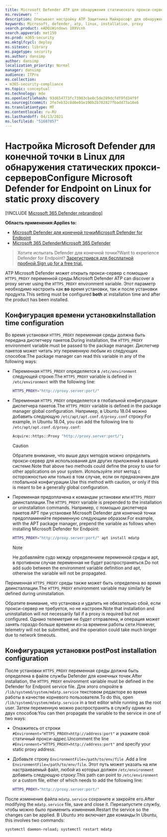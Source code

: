 ```yaml
---
title: Microsoft Defender ATP для обнаружения статического прокси-сервера Linux
ms.reviewer: ''
description: Описывает настройку ATP Защитника Майкрософт для обнаружения статических прокси.
keywords: Microsoft, defender, atp, linux, installation, proxy
search.product: eADQiWindows 10XVcnh
search.appverid: met150
ms.prod: m365-security
ms.mktglfcycl: deploy
ms.sitesec: library
ms.pagetype: security
ms.author: dansimp
author: dansimp
localization_priority: Normal
manager: dansimp
audience: ITPro
ms.collection:
- m365-security-compliance
ms.topic: conceptual
ms.technology: mde
ms.openlocfilehash: 93d654773fc73903cbe0c5de289dcfdf9fd34f9f
ms.sourcegitcommit: 3fe7eb32c8d6e01e190b2b782827fbadd73a18e6
ms.translationtype: MT
ms.contentlocale: ru-RU
ms.lasthandoff: 04/13/2021
ms.locfileid: "51687857"
---
```

# <a name="configure-microsoft-defender-for-endpoint-on-linux-for-static-proxy-discovery"></a><span data-ttu-id="4114d-104">Настройка Microsoft Defender для конечной точки в Linux для обнаружения статических прокси-серверов</span><span class="sxs-lookup"><span data-stu-id="4114d-104">Configure Microsoft Defender for Endpoint on Linux for static proxy discovery</span></span>

[!INCLUDE [Microsoft 365 Defender rebranding](../../includes/microsoft-defender.md)]


<span data-ttu-id="4114d-105">**Область применения:**</span><span class="sxs-lookup"><span data-stu-id="4114d-105">**Applies to:**</span></span>
- [<span data-ttu-id="4114d-106">Microsoft Defender для конечной точки</span><span class="sxs-lookup"><span data-stu-id="4114d-106">Microsoft Defender for Endpoint</span></span>](https://go.microsoft.com/fwlink/p/?linkid=2154037)
- [<span data-ttu-id="4114d-107">Microsoft 365 Defender</span><span class="sxs-lookup"><span data-stu-id="4114d-107">Microsoft 365 Defender</span></span>](https://go.microsoft.com/fwlink/?linkid=2118804)

> <span data-ttu-id="4114d-108">Хотите испытать Defender для конечной точки?</span><span class="sxs-lookup"><span data-stu-id="4114d-108">Want to experience Defender for Endpoint?</span></span> [<span data-ttu-id="4114d-109">Зарегистрився для бесплатной пробной.</span><span class="sxs-lookup"><span data-stu-id="4114d-109">Sign up for a free trial.</span></span>](https://www.microsoft.com/microsoft-365/windows/microsoft-defender-atp?ocid=docs-wdatp-investigateip-abovefoldlink)

<span data-ttu-id="4114d-110">ATP Microsoft Defender может открыть прокси-сервер с помощью ```HTTPS_PROXY``` переменной среды.</span><span class="sxs-lookup"><span data-stu-id="4114d-110">Microsoft Defender ATP can discover a proxy server using the ```HTTPS_PROXY``` environment variable.</span></span> <span data-ttu-id="4114d-111">Этот параметр необходимо настроить как **во** время установки, так и после установки продукта.</span><span class="sxs-lookup"><span data-stu-id="4114d-111">This setting must be configured **both** at installation time and after the product has been installed.</span></span>

## <a name="installation-time-configuration"></a><span data-ttu-id="4114d-112">Конфигурация времени установки</span><span class="sxs-lookup"><span data-stu-id="4114d-112">Installation time configuration</span></span>

<span data-ttu-id="4114d-113">Во время установки ```HTTPS_PROXY``` переменная среды должна быть передана диспетчеру пакетов.</span><span class="sxs-lookup"><span data-stu-id="4114d-113">During installation, the ```HTTPS_PROXY``` environment variable must be passed to the package manager.</span></span> <span data-ttu-id="4114d-114">Диспетчер пакетов может читать эту переменную любым из следующих способов:</span><span class="sxs-lookup"><span data-stu-id="4114d-114">The package manager can read this variable in any of the following ways:</span></span>

- <span data-ttu-id="4114d-115">Переменная ```HTTPS_PROXY``` определяется в ```/etc/environment``` следующей строке:</span><span class="sxs-lookup"><span data-stu-id="4114d-115">The ```HTTPS_PROXY``` variable is defined in ```/etc/environment``` with the following line:</span></span>

    ```bash
    HTTPS_PROXY="http://proxy.server:port/"
    ```

- <span data-ttu-id="4114d-116">Переменная `HTTPS_PROXY` определяется в глобальной конфигурации диспетчера пакетов.</span><span class="sxs-lookup"><span data-stu-id="4114d-116">The `HTTPS_PROXY` variable is defined in the package manager global configuration.</span></span> <span data-ttu-id="4114d-117">Например, в Ubuntu 18.04 можно добавить следующую `/etc/apt/apt.conf.d/proxy.conf` строку:</span><span class="sxs-lookup"><span data-stu-id="4114d-117">For example, in Ubuntu 18.04, you can add the following line to `/etc/apt/apt.conf.d/proxy.conf`:</span></span>
  
    ```bash
    Acquire::https::Proxy "http://proxy.server:port/";
    ```

    > [!CAUTION]
    > <span data-ttu-id="4114d-118">Обратите внимание, что выше двух методов можно определить прокси-сервер для использования для других приложений в вашей системе.</span><span class="sxs-lookup"><span data-stu-id="4114d-118">Note that above two methods could define the proxy to use for other applications on your system.</span></span> <span data-ttu-id="4114d-119">Используйте этот метод с осторожностью или только в том случае, если он предназначен для глобальной конфигурации.</span><span class="sxs-lookup"><span data-stu-id="4114d-119">Use this method with caution, or only if this is meant to be a generally global configuration.</span></span>
  
- <span data-ttu-id="4114d-120">Переменная предоплачена к командам установки или `HTTPS_PROXY` деинсталлации.</span><span class="sxs-lookup"><span data-stu-id="4114d-120">The `HTTPS_PROXY` variable is prepended to the installation or uninstallation commands.</span></span> <span data-ttu-id="4114d-121">Например, с помощью диспетчера пакетов APT при установке Microsoft Defender для конечной точки предопламеняйте переменную следующим образом:</span><span class="sxs-lookup"><span data-stu-id="4114d-121">For example, with the APT package manager, prepend the variable as follows when installing Microsoft Defender for Endpoint:</span></span> 

    ```bash  
    HTTPS_PROXY="http://proxy.server:port/" apt install mdatp
    ```

    > [!NOTE]
    > <span data-ttu-id="4114d-122">Не добавляйте судо между определением переменной среды и apt, в противном случае переменная не будет распространяться.</span><span class="sxs-lookup"><span data-stu-id="4114d-122">Do not add sudo between the environment variable definition and apt, otherwise the variable will not be propagated.</span></span>

<span data-ttu-id="4114d-123">Переменная `HTTPS_PROXY` среды также может быть определена во время деинсталлации.</span><span class="sxs-lookup"><span data-stu-id="4114d-123">The `HTTPS_PROXY` environment variable may similarly be defined during uninstallation.</span></span>

<span data-ttu-id="4114d-124">Обратите внимание, что установка и удалить не обязательно сбой, если прокси-сервер не требуется, но не настроен.</span><span class="sxs-lookup"><span data-stu-id="4114d-124">Note that installation and uninstallation will not necessarily fail if a proxy is required but not configured.</span></span> <span data-ttu-id="4114d-125">Однако телеметрия не будет отправлена, и операция может занять гораздо больше времени из-за времени работы сети.</span><span class="sxs-lookup"><span data-stu-id="4114d-125">However, telemetry will not be submitted, and the operation could take much longer due to network timeouts.</span></span>

## <a name="post-installation-configuration"></a><span data-ttu-id="4114d-126">Конфигурация установки post</span><span class="sxs-lookup"><span data-stu-id="4114d-126">Post installation configuration</span></span>
  
<span data-ttu-id="4114d-127">После установки `HTTPS_PROXY` переменная среды должна быть определена в файле службы Defender для конечных точек.</span><span class="sxs-lookup"><span data-stu-id="4114d-127">After installation, the `HTTPS_PROXY` environment variable must be defined in the Defender for Endpoint service file.</span></span> <span data-ttu-id="4114d-128">Для этого откройте в `/lib/systemd/system/mdatp.service` текстовом редакторе во время работы в качестве корневого пользователя.</span><span class="sxs-lookup"><span data-stu-id="4114d-128">To do this, open `/lib/systemd/system/mdatp.service` in a text editor while running as the root user.</span></span> <span data-ttu-id="4114d-129">Затем переменную можно распространять в службу одним из двух способов:</span><span class="sxs-lookup"><span data-stu-id="4114d-129">You can then propagate the variable to the service in one of two ways:</span></span>

- <span data-ttu-id="4114d-130">Откажитесь от строки `#Environment="HTTPS_PROXY=http://address:port"` и укажите свой статичный прокси-адрес.</span><span class="sxs-lookup"><span data-stu-id="4114d-130">Uncomment the line `#Environment="HTTPS_PROXY=http://address:port"` and specify your static proxy address.</span></span>

- <span data-ttu-id="4114d-131">Добавьте строку `EnvironmentFile=/path/to/env/file` .</span><span class="sxs-lookup"><span data-stu-id="4114d-131">Add a line `EnvironmentFile=/path/to/env/file`.</span></span> <span data-ttu-id="4114d-132">Этот путь может указать на или настраиваемый файл, любой из которых должен `/etc/environment` добавить следующую строку:</span><span class="sxs-lookup"><span data-stu-id="4114d-132">This path can point to `/etc/environment` or a custom file, either of which needs to add the following line:</span></span>
  
    ```bash
    HTTPS_PROXY="http://proxy.server:port/"
    ```

<span data-ttu-id="4114d-133">После изменения файла `mdatp.service` сохраните и закройте его.</span><span class="sxs-lookup"><span data-stu-id="4114d-133">After modifying the `mdatp.service` file, save and close it.</span></span> <span data-ttu-id="4114d-134">Перезапустите службу, чтобы можно было применить изменения.</span><span class="sxs-lookup"><span data-stu-id="4114d-134">Restart the service so the changes can be applied.</span></span> <span data-ttu-id="4114d-135">В Ubuntu это включает две команды:</span><span class="sxs-lookup"><span data-stu-id="4114d-135">In Ubuntu, this involves two commands:</span></span>  

```bash
systemctl daemon-reload; systemctl restart mdatp
```
